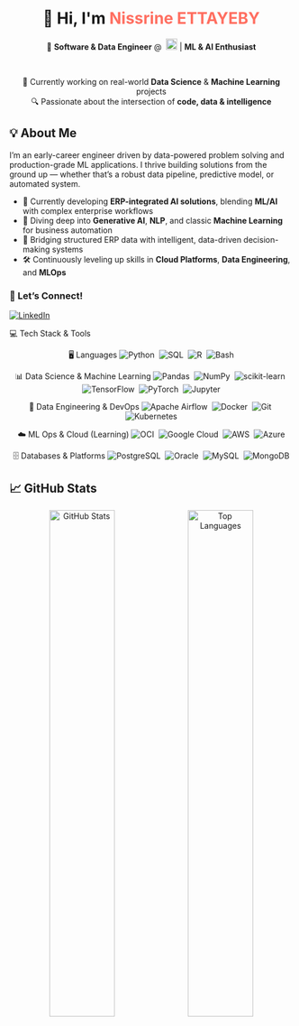 <h1 align="center">👋 Hi, I'm <span style="color:#FF6F61;">Nissrine ETTAYEBY</span></h1>

<div align="center">

🎯 **Software & Data Engineer** @&nbsp;
<img src="https://img.shields.io/badge/-Oracle-F80000?logo=oracle&logoColor=white&style=flat-square" alt="Oracle" height="20" />&nbsp;|&nbsp;**ML & AI Enthusiast**

<br/>

🚀 Currently working on real-world **Data Science** & **Machine Learning** projects  
🔍 Passionate about the intersection of **code, data & intelligence**

</div>

## 💡 About Me

I’m an early-career engineer driven by data-powered problem solving and production-grade ML applications. I thrive building solutions from the ground up — whether that’s a robust data pipeline, predictive model, or automated system.

- 💼 Currently developing **ERP-integrated AI solutions**, blending **ML/AI** with complex enterprise workflows  
- 🧠 Diving deep into **Generative AI**, **NLP**, and classic **Machine Learning** for business automation  
- 🌉 Bridging structured ERP data with intelligent, data-driven decision-making systems  
- 🛠️ Continuously leveling up skills in **Cloud Platforms**, **Data Engineering**, and **MLOps**


### 🤝 Let’s Connect!

[![LinkedIn](https://img.shields.io/badge/LinkedIn-%230077B5.svg?style=for-the-badge&logo=linkedin&logoColor=white)](https://www.linkedin.com/in/nissrine-ettayeby1-659b70190/)


💻 Tech Stack & Tools
<div align="center">
  
🖥️ Languages
<span> <img src="https://img.shields.io/badge/Python-3776AB?style=for-the-badge&logo=python&logoColor=white" alt="Python" />&nbsp; <img src="https://img.shields.io/badge/SQL-336791?style=for-the-badge&logo=postgresql&logoColor=white" alt="SQL" />&nbsp; <img src="https://img.shields.io/badge/R-276DC3?style=for-the-badge&logo=r&logoColor=white" alt="R" />&nbsp; <img src="https://img.shields.io/badge/Bash-4EAA25?style=for-the-badge&logo=gnubash&logoColor=white" alt="Bash" /> </span> <br>
  
📊 Data Science & Machine Learning
<span> <img src="https://img.shields.io/badge/Pandas-150458?style=for-the-badge&logo=pandas&logoColor=white" alt="Pandas" />&nbsp; <img src="https://img.shields.io/badge/NumPy-013243?style=for-the-badge&logo=numpy&logoColor=white" alt="NumPy" />&nbsp; <img src="https://img.shields.io/badge/scikit--learn-F7931E?style=for-the-badge&logo=scikit-learn&logoColor=white" alt="scikit-learn" />&nbsp; <img src="https://img.shields.io/badge/TensorFlow-FF6F00?style=for-the-badge&logo=tensorflow&logoColor=white" alt="TensorFlow" />&nbsp; <img src="https://img.shields.io/badge/PyTorch-EE4C2C?style=for-the-badge&logo=pytorch&logoColor=white" alt="PyTorch" />&nbsp; <img src="https://img.shields.io/badge/Jupyter-F37626?style=for-the-badge&logo=jupyter&logoColor=white" alt="Jupyter" /> </span> <br>
  
🔧 Data Engineering & DevOps
<span> <img src="https://img.shields.io/badge/Airflow-017CEE?style=for-the-badge&logo=apache-airflow&logoColor=white" alt="Apache Airflow" />&nbsp; <img src="https://img.shields.io/badge/Docker-2496ED?style=for-the-badge&logo=docker&logoColor=white" alt="Docker" />&nbsp; <img src="https://img.shields.io/badge/Git-F05032?style=for-the-badge&logo=git&logoColor=white" alt="Git" />&nbsp; <img src="https://img.shields.io/badge/Kubernetes-326CE5?style=for-the-badge&logo=kubernetes&logoColor=white" alt="Kubernetes" /> </span> <br>
  
☁️ ML Ops & Cloud (Learning)
<span> <img src="https://img.shields.io/badge/Oracle-FF0000?style=for-the-badge&logo=oracle&logoColor=white" alt="OCI" />&nbsp; <img src="https://img.shields.io/badge/GCP-4285F4?style=for-the-badge&logo=google-cloud&logoColor=white" alt="Google Cloud" />&nbsp; <img src="https://img.shields.io/badge/AWS-232F3E?style=for-the-badge&logo=amazon-aws&logoColor=white" alt="AWS" />&nbsp; <img src="https://img.shields.io/badge/Microsoft_Azure-0089D6?style=for-the-badge&logo=microsoft-azure&logoColor=white" alt="Azure" /> </span> <br>
  
🗄️ Databases & Platforms
<span> <img src="https://img.shields.io/badge/PostgreSQL-4169E1?style=for-the-badge&logo=postgresql&logoColor=white" alt="PostgreSQL" />&nbsp; <img src="https://img.shields.io/badge/Oracle-F80000?style=for-the-badge&logo=oracle&logoColor=white" alt="Oracle" />&nbsp; <img src="https://img.shields.io/badge/MySQL-4479A1?style=for-the-badge&logo=mysql&logoColor=white" alt="MySQL" />&nbsp; <img src="https://img.shields.io/badge/MongoDB-47A248?style=for-the-badge&logo=mongodb&logoColor=white" alt="MongoDB" /> </span> </div>


## 📈 GitHub Stats

<div align="center"> <img src="https://github-readme-stats.vercel.app/api?username=NissrineEttayeby&show_icons=true&theme=tokyonight&hide=prs,issues&border_radius=10&rank_icon=github" width="48%" alt="GitHub Stats" /> <img src="https://github-readme-stats.vercel.app/api/top-langs/?username=NissrineEttayeby&layout=compact&langs_count=8&theme=tokyonight&border_radius=10" width="48%" alt="Top Languages" /> </div>
 


